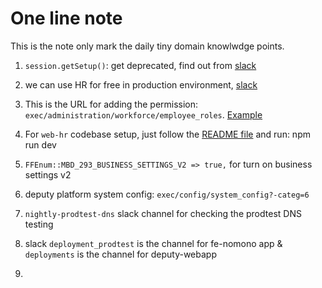 # One line note

This is the note only mark the daily tiny domain knowlwdge points.

1. `session.getSetup()`: get deprecated, find out from [slack](https://deputy.slack.com/archives/C02B9AVT23U/p1754454549313519)

2. we can use HR for free in production environment, [slack](https://deputy.slack.com/archives/C075FG0CNKF/p1753760811264079)

3. This is the URL for adding the permission: `exec/administration/workforce/employee_roles`. [Example](https://dwu.au.deputy.com/#/exec/administration/workforce/employee_roles) 

4. For `web-hr` codebase setup, just follow the [README file](https://github.com/DeputyApp/web-hr/blob/main/README.md) and run: npm run dev

5. `FFEnum::MBD_293_BUSINESS_SETTINGS_V2 => true,` for turn on business settings v2

6. deputy platform system config: `exec/config/system_config?-categ=6`

7. `nightly-prodtest-dns` slack channel for checking the prodtest DNS testing

8. slack `deployment_prodtest` is the channel for fe-nomono app & `deployments` is the channel for deputy-webapp

9. 